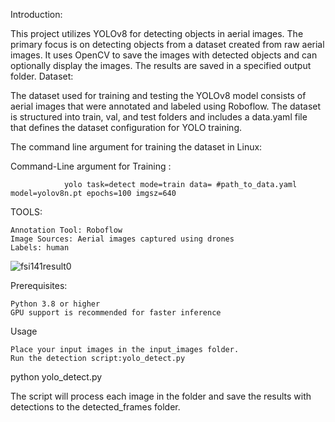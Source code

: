 Introduction:

This project utilizes YOLOv8 for detecting objects in aerial images. The primary focus is on detecting objects from a dataset created from raw aerial images. It uses OpenCV to save the images with detected objects and can optionally display the images. The results are saved in a specified output folder.
Dataset:

The dataset used for training and testing the YOLOv8 model consists of aerial images that were annotated and labeled using Roboflow. The dataset is structured into train, val, and test folders and includes a data.yaml file that defines the dataset configuration for YOLO training.



The command line argument for training the dataset in Linux:

Command-Line argument for Training :
                
                yolo task=detect mode=train data= #path_to_data.yaml model=yolov8n.pt epochs=100 imgsz=640
                
TOOLS:

    Annotation Tool: Roboflow
    Image Sources: Aerial images captured using drones
    Labels: human

![fsi141result0](https://github.com/user-attachments/assets/7aba9480-21f9-41a0-bfd4-51116a9382c0)

Prerequisites:

    Python 3.8 or higher
    GPU support is recommended for faster inference 


Usage

    Place your input images in the input_images folder.
    Run the detection script:yolo_detect.py

python yolo_detect.py

The script will process each image in the folder and save the results with detections to the detected_frames folder.


